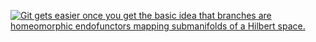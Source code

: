 [![Git gets easier once you get the basic idea that branches are homeomorphic
endofunctors mapping submanifolds of a Hilbert space.][1]][2]

[1]: /images/endofunctors-of-hilbert-space.png
[2]: https://twitter.com/agnoster/status/44636629423497217
